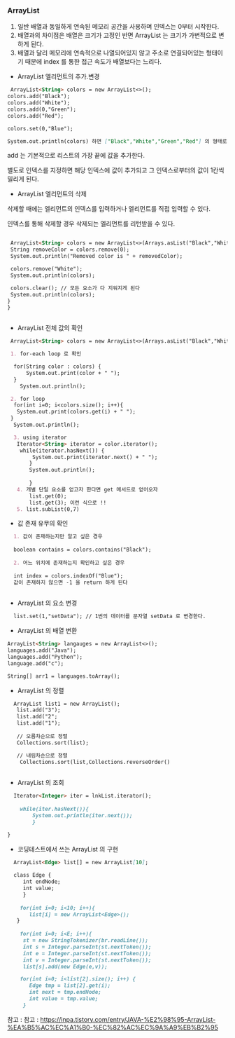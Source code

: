 ### ArrayList 

1. 일반 배열과 동일하게 연속된 메모리 공간을 사용하며 인덱스는 0부터 시작한다. 
2. 배열과의 차이점은 배열은 크기가 고정인 반면 ArrayList 는 크기가 가변적으로 변하게 된다. 
3. 배열과 달리 메모리에 연속적으로 나열되어있지 않고 주소로 연결되어있는 형태이기 때문에 index 를 통한 접근 속도가 배열보다는 느리다.

* ArrayList 엘리먼트의 추가.변경 

```markdown
 ArrayList<String> colors = new ArrayList<>();
colors.add("Black");
colors.add("White");
colors.add(0,"Green");
colors.add("Red");

colors.set(0,"Blue");

System.out.println(colors) 하면 ["Black","White","Green","Red"] 의 형태로 나오게 된다!! 

```
add 는 기본적으로 리스트의 가장 끝에 값을 추가한다. 

별도로 인덱스를 지정하면 해당 인덱스에 값이 추가되고 그 인덱스로부터의 값이 1칸씩 밀리게 된다. 

* ArrayList 엘리먼트의 삭제 

삭제할 때에는 엘리먼트의 인덱스를 입력하거나 엘리먼트를 직접 입력할 수 있다. 

인덱스를 통해 삭제할 경우 삭제되는 엘리먼트를 리턴받을 수 있다. 

```markdown

 ArrayList<String> colors = new ArrayList<>(Arrays.asList("Black","White","Green","Red"));
 String removeColor = colors.remove(0);
 System.out.println("Removed color is " + removedColor);

 colors.remove("White");
 System.out.println(colors);

 colors.clear(); // 모든 요소가 다 지워지게 된다 
 System.out.println(colors);
}
}



```

* ArrayList 전체 값의 확인 

```markdown
 ArrayList<String> colors = new ArrayList<>(Arrays.asList("Black","White","Green","Red"));

 1. for-each loop 로 확인 

  for(String color : colors) {
      System.out.print(color + " ");
  }
    System.out.println();

 2. for loop
  for(int i=0; i<colors.size(); i++){
   System.out.print(colors.get(i) + " ");
 }
  System.out.println();

  3. using iterator 
   Iterator<String> iterator = color.iterator();
    while(iterator.hasNext()) {
        System.out.print(iterator.next() + " ");
       }
       System.out.println();
       
       }
   4. 개별 단일 요소를 얻고자 한다면 get 메서드로 얻어오자 
       list.get(0); 
       list.get(3); 이런 식으로 !! 
   5. list.subList(0,7) 
```

* 값 존재 유무의 확인 

```markdown
  1. 값이 존재하는지만 알고 싶은 경우 
  
  boolean contains = colors.contains("Black");
  
  2. 어느 위치에 존재하는지 확인하고 싶은 경우 
  
  int index = colors.indexOf("Blue");
  값이 존재하지 않으면 -1 을 return 하게 된다 
  
```

* ArrayList 의 요소 변경 
```markdown
  list.set(1,"setData"); // 1번의 데이터를 문자열 setData 로 변경한다. 

```

* ArrayList 의 배열 변환 
 ```markdown
 ArrayList<String> langauges = new ArrayList<>();
 languages.add("Java");
 languages.add("Python");
 language.add("c");

 String[] arr1 = languages.toArray();

```

* ArrayList 의 정렬 
```markdown
  ArrayList list1 = new ArrayList();
   list.add("3");
   list.add("2";
   list.add("1");
   
   // 오름차순으로 정렬 
   Collections.sort(list);

   // 내림차순으로 정렬 
    Collections.sort(list,Collections.reverseOrder()
   
```

* ArrayList 의 조회 
```markdown
  Iterator<Integer> iter = lnkList.iterator();
   
    while(iter.hasNext()){
        System.out.println(iter.next());
        }

}
```

* 코딩테스트에서 쓰는 ArrayList 의 구현 
```markdown
  ArrayList<Edge> list[] = new ArrayList[10];
  
  class Edge {
     int endNode;
     int value;
     }
     
    for(int i=0; i<10; i++){
       list[i] = new ArrayList<Edge>();
   }
   
    for(int i=0; i<E; i++){
     st = new StringTokenizer(br.readLine());
     int s = Integer.parseInt(st.nextToken());
     int e = Integer.parseInt(st.nextToken());
     int v = Integer.parseInt(st.nextToken());
     list[s].add(new Edge(e,v));

    for(int i=0; i<list[2].size(); i++) {
       Edge tmp = list[2].get(i);
       int next = tmp.endNode;
       int value = tmp.value;
     }

```

참고 : 참고 : https://inpa.tistory.com/entry/JAVA-%E2%98%95-ArrayList-%EA%B5%AC%EC%A1%B0-%EC%82%AC%EC%9A%A9%EB%B2%95